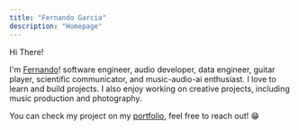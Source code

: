 ```yaml
---
title: "Fernando Garcia"
description: "Homepage"
---
```

Hi There!

I'm [Fernando](about/)! software engineer, audio developer, data engineer, guitar player, scientific communicator, and music-audio-ai enthusiast. I love to learn and build projects. I also enjoy working on creative projects, including music production and photography.

You can check my project on my [portfolio](/portfolio/), feel free to reach out! 😁

<!-- {{< button href="/servicios/" target="_self" >}}
Trabajemos juntos →
{{< /button >}} -->